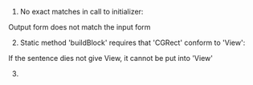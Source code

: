 1. No exact matches in call to initializer:

Output form does not match the input form

2. Static method 'buildBlock' requires that 'CGRect' conform to 'View':

If the sentence dies not give View, it cannot be put into 'View'

3.

